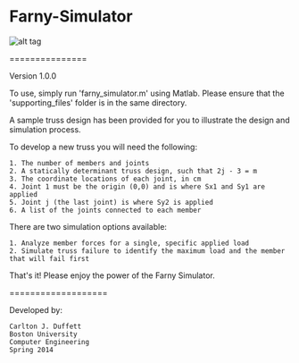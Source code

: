 Farny-Simulator
===============

![alt tag](http://www.bu.edu/me/files/2010/09/Farny-2010.png)

===============

Version 1.0.0

To use, simply run 'farny_simulator.m' using Matlab. Please ensure that the 'supporting_files' 
folder is in the same directory.

A sample truss design has been provided for you to illustrate the design and simulation process.

To develop a new truss you will need the following:

    1. The number of members and joints
    2. A statically determinant truss design, such that 2j - 3 = m
    3. The coordinate locations of each joint, in cm
    4. Joint 1 must be the origin (0,0) and is where Sx1 and Sy1 are applied
    5. Joint j (the last joint) is where Sy2 is applied
    6. A list of the joints connected to each member
  
There are two simulation options available:

    1. Analyze member forces for a single, specific applied load
    2. Simulate truss failure to identify the maximum load and the member that will fail first
  
That's it! Please enjoy the power of the Farny Simulator.

===================

Developed by:

    Carlton J. Duffett
    Boston University
    Computer Engineering
    Spring 2014
